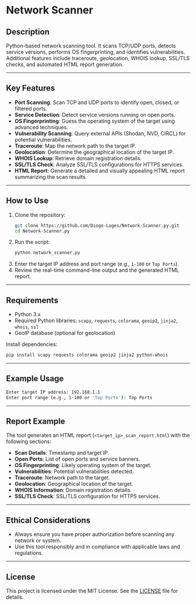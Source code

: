 # Network Scanner

## Description

Python-based network scanning tool. It scans TCP/UDP ports, detects service versions, performs OS fingerprinting, and identifies vulnerabilities. Additional features include traceroute, geolocation, WHOIS lookup, SSL/TLS checks, and automated HTML report generation.

---

## **Key Features**
- **Port Scanning**: Scan TCP and UDP ports to identify open, closed, or filtered ports.
- **Service Detection**: Detect service versions running on open ports.
- **OS Fingerprinting**: Guess the operating system of the target using advanced techniques.
- **Vulnerability Scanning**: Query external APIs (Shodan, NVD, CIRCL) for potential vulnerabilities.
- **Traceroute**: Map the network path to the target IP.
- **Geolocation**: Determine the geographical location of the target IP.
- **WHOIS Lookup**: Retrieve domain registration details.
- **SSL/TLS Check**: Analyze SSL/TLS configurations for HTTPS services.
- **HTML Report**: Generate a detailed and visually appealing HTML report summarizing the scan results.

---

## **How to Use**
1. Clone the repository:
   ```bash
   git clone https://github.com/Diogo-Lages/Network-Scanner.py.git
   cd Network-Scanner.py
   ```
2. Run the script:
   ```bash
   python network_scanner.py
   ```
3. Enter the target IP address and port range (e.g., `1-100` or `Top Ports`).
4. Review the real-time command-line output and the generated HTML report.

---

## **Requirements**
- Python 3.x
- Required Python libraries: `scapy`, `requests`, `colorama`, `geoip2`, `jinja2`, `whois`, `ssl`
- GeoIP database (optional for geolocation)

Install dependencies:
```bash
pip install scapy requests colorama geoip2 jinja2 python-whois
```

---

## **Example Usage**
```bash
Enter target IP address: 192.168.1.1
Enter port range (e.g., 1-100 or 'Top Ports'): Top Ports
```

---

## **Report Example**
The tool generates an HTML report (`<target_ip>_scan_report.html`) with the following sections:
- **Scan Details**: Timestamp and target IP.
- **Open Ports**: List of open ports and service banners.
- **OS Fingerprinting**: Likely operating system of the target.
- **Vulnerabilities**: Potential vulnerabilities detected.
- **Traceroute**: Network path to the target.
- **Geolocation**: Geographical location of the target.
- **WHOIS Information**: Domain registration details.
- **SSL/TLS Check**: SSL/TLS configuration for HTTPS services.

---

## **Ethical Considerations**
- Always ensure you have proper authorization before scanning any network or system.
- Use this tool responsibly and in compliance with applicable laws and regulations.

---

## **License**
This project is licensed under the MIT License. See the [LICENSE](LICENSE) file for details.


